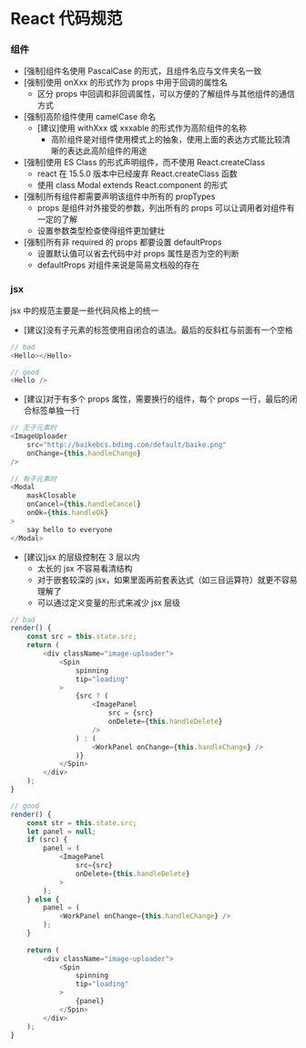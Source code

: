 <h1>React 代码规范</h1>

<h3>组件</h3>

* [强制]组件名使用 PascalCase 的形式，且组件名应与文件夹名一致
* [强制]使用 onXxx 的形式作为 props 中用于回调的属性名
	* 区分 props 中回调和非回调属性，可以方便的了解组件与其他组件的通信方式
* [强制]高阶组件使用 camelCase 命名
	* [建议]使用 withXxx 或 xxxable 的形式作为高阶组件的名称
		* 高阶组件是对组件使用模式上的抽象，使用上面的表达方式能比较清晰的表达此高阶组件的用途
* [强制]使用 ES Class 的形式声明组件，而不使用 React.createClass
	* react 在 15.5.0 版本中已经废弃 React.createClass 函数
    * 使用 class Modal extends React.component 的形式
* [强制]所有组件都需要声明该组件中所有的 propTypes
	* props 是组件对外接受的参数，列出所有的 props 可以让调用者对组件有一定的了解
	* 设置参数类型检查使得组件更加健壮
* [强制]所有非 required 的 props 都要设置 defaultProps
	* 设置默认值可以省去代码中对 props 属性是否为空的判断
	* defaultProps 对组件来说是简易文档般的存在

<h3>jsx</h3>
<p>jsx 中的规范主要是一些代码风格上的统一<p>

* [建议]没有子元素的标签使用自闭合的语法。最后的反斜杠与前面有一个空格

```javascript
// bad
<Hello></Hello>

// good
<Hello />
```

* [建议]对于有多个 props 属性，需要换行的组件，每个 props 一行，最后的闭合标签单独一行

```javascript
// 无子元素时
<ImageUploader
    src="http://baikebcs.bdimg.com/default/baike.png"
    onChange={this.handleChange}
/>
	
// 有子元素时
<Modal
    maskClosable
    onCancel={this.handleCancel}
    onOk={this.handleOk}
>
    say hello to everyone
</Modal>
```

* [建议]jsx 的层级控制在 3 层以内
	* 太长的 jsx 不容易看清结构
	* 对于嵌套较深的 jsx，如果里面再前套表达式（如三目运算符）就更不容易理解了
	* 可以通过定义变量的形式来减少 jsx 层级

```javascript
// bad
render() {
    const src = this.state.src;
    return (
        <div className="image-uploader">
            <Spin
                spinning
                tip="loading"
            >
                {src ? (
                    <ImagePanel
                        src = {src}
                        onDelete={this.handleDelete}
                    />
                ) : (
                    <WorkPanel onChange={this.handleChange} />
                )}
            </Spin>
        </div>
    );
}

// good
render() {
    const str = this.state.src;
    let panel = null;
    if (src) {
        panel = (
            <ImagePanel
                src={src}
                onDelete={this.handleDelete}
            >
        );
    } else {
        panel = (
            <WorkPanel onChange={this.handleChange} />
        );
    }
    
    return (
        <div className="image-uploader">
            <Spin
                spinning
                tip="loading"
            >
                {panel}
            </Spin>
        </div>
    );
}
```
